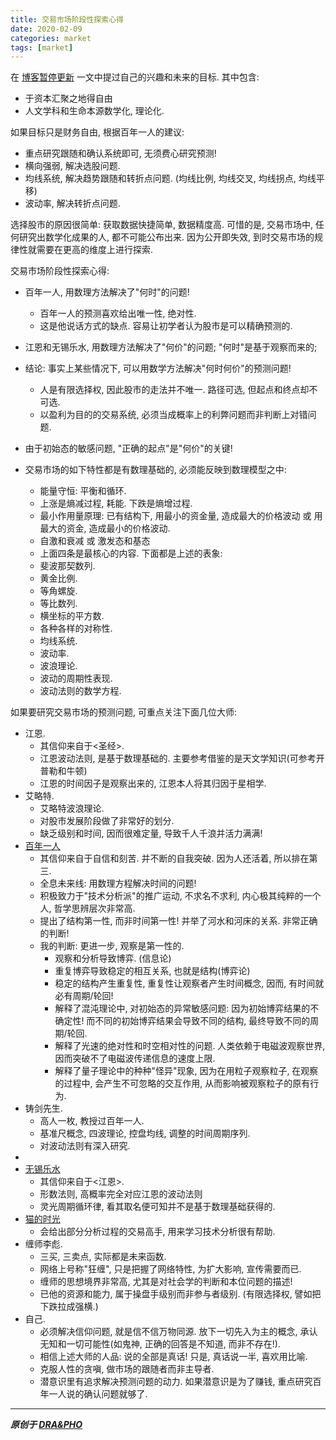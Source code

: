 ```yaml
---
title: 交易市场阶段性探索心得
date: 2020-02-09
categories: market
tags: [market]
---
```


在 [博客暂停更新](https://draapho.github.io/2018/04/12/1815-suspend/) 一文中提过自己的兴趣和未来的目标. 其中包含:
- 于资本汇聚之地得自由
- 人文学科和生命本源数学化, 理论化.


如果目标只是财务自由, 根据百年一人的建议:
- 重点研究跟随和确认系统即可, 无须费心研究预测!
- 横向强弱, 解决选股问题.
- 均线系统, 解决趋势跟随和转折点问题. (均线比例, 均线交叉, 均线拐点, 均线平移)
- 波动率, 解决转折点问题.

选择股市的原因很简单: 获取数据快捷简单, 数据精度高.
可惜的是, 交易市场中, 任何研究出数学化成果的人, 都不可能公布出来.
因为公开即失效, 到时交易市场的规律性就需要在更高的维度上进行探索.



交易市场阶段性探索心得:
- 百年一人, 用数理方法解决了"何时"的问题!

    - 百年一人的预测喜欢给出唯一性, 绝对性. 
    - 这是他说话方式的缺点. 容易让初学者认为股市是可以精确预测的. 

- 江恩和无锡乐水, 用数理方法解决了"何价"的问题; "何时"是基于观察而来的; 

- 结论: 事实上某些情况下, 可以用数学方法解决"何时何价"的预测问题!

    - 人是有限选择权, 因此股市的走法并不唯一. 路径可选, 但起点和终点却不可选.
    - 以盈利为目的的交易系统, 必须当成概率上的利弊问题而非判断上对错问题.

- 由于初始态的敏感问题, "正确的起点"是"何价"的关键!

- 交易市场的如下特性都是有数理基础的, 必须能反映到数理模型之中:
    - 能量守恒: 平衡和循环.
    - 上涨是熵减过程, 耗能. 下跌是熵增过程.
    - 最小作用量原理: 已有结构下, 用最小的资金量, 造成最大的价格波动 或 用最大的资金, 造成最小的价格波动.
    - 自激和衰减 或 激发态和基态
    - 上面四条是最核心的内容. 下面都是上述的表象:
    - 斐波那契数列.
    - 黄金比例.
    - 等角螺旋.
    - 等比数列.
    - 横坐标的平方数.
    - 各种各样的对称性.
    - 均线系统.
    - 波动率.
    - 波浪理论.
    - 波动的周期性表现.
    - 波动法则的数学方程.

    

如果要研究交易市场的预测问题, 可重点关注下面几位大师:
- 江恩. 
    - 其信仰来自于<圣经>.
    - 江恩波动法则, 是基于数理基础的. 主要参考借鉴的是天文学知识(可参考开普勒和牛顿)
    - 江恩的时间因子是观察出来的, 江恩本人将其归因于星相学.
- 艾略特.
    - 艾略特波浪理论.
    - 对股市发展阶段做了非常好的划分.
    - 缺乏级别和时间, 因而很难定量, 导致千人千浪并活力满满!
- [百年一人](https://www.weibo.com/bainianyiren)
    - 其信仰来自于自信和刻苦. 并不断的自我突破. 因为人还活着, 所以排在第三.
    - 全息未来线: 用数理方程解决时间的问题! 
    - 积极致力于"技术分析派"的推广运动, 不求名不求利, 内心极其纯粹的一个人, 哲学思辨层次非常高.
    - 提出了结构第一性, 而非时间第一性! 并举了河水和河床的关系. 非常正确的判断!
    - 我的判断: 更进一步, 观察是第一性的. 
        - 观察和分析导致博弈. (信息论)
        - 重复博弈导致稳定的相互关系, 也就是结构(博弈论)
        - 稳定的结构产生重复性, 重复性让观察者产生时间概念, 因而, 有时间就必有周期/轮回!
        - 解释了混沌理论中, 对初始态的异常敏感问题: 因为初始博弈结果的不确定性! 而不同的初始博弈结果会导致不同的结构, 最终导致不同的周期/轮回.
        - 解释了光速的绝对性和时空相对性的问题. 人类依赖于电磁波观察世界, 因而突破不了电磁波传递信息的速度上限.
        - 解释了量子理论中的种种"怪异"现象, 因为在用粒子观察粒子, 在观察的过程中, 会产生不可忽略的交互作用, 从而影响被观察粒子的原有行为.
- 铸剑先生. 
    - 高人一枚, 教授过百年一人.
    - 基准尺概念, 四波理论, 控盘均线, 调整的时间周期序列.
    - 对波动法则有深入研究.
- 
- [无锡乐水](https://www.weibo.com/u/1900929194)
    - 其信仰来自于<江恩>.
    - 形数法则, 高概率完全对应江恩的波动法则
    - 灵光周期循环律, 看其取名便可知并不是基于数理基础获得的.
- [猫的时光](https://www.weibo.com/u/1674016325)
    - 会给出部分分析过程的交易高手, 用来学习技术分析很有帮助.
- 缠师李彪.
    - 三买, 三卖点, 实际都是未来函数.
    - 网络上号称"狂缠", 只是把握了网络特性, 为扩大影响, 宣传需要而已.
    - 缠师的思想境界非常高, 尤其是对社会学的判断和本位问题的描述!
    - 已他的资源和能力, 属于操盘手级别而非参与者级别. (有限选择权, 譬如把下跌拉成强横.)
- 自己.
    - 必须解决信仰问题, 就是信不信万物同源. 放下一切先入为主的概念, 承认无知和一切可能性(如鬼神, 正确的回答是不知道, 而非不存在!).
    - 相信上述大师的人品: 说的全部是真话! 只是, 真话说一半, 喜欢用比喻.
    - 克服人性的贪嗔, 做市场的跟随者而非主导者.
    - 潜意识里有追求解决预测问题的动力. 如果潜意识是为了赚钱, 重点研究百年一人说的确认问题就够了.
    

------------

***原创于 [DRA&PHO](https://draapho.github.io/)***
    